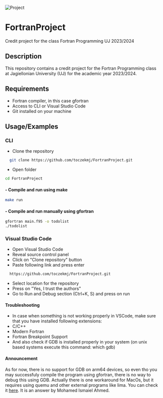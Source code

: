 ![Project](https://ondemand.bannerbear.com/signedurl/OJ07pvDElJgVPmKbdB/image.jpg?modifications=W3sibmFtZSI6InJlcG8iLCJ0ZXh0IjoidG9jemVrbWogLyAqRm9ydHJhblByb2plY3QqIn0seyJuYW1lIjoiZGVzYyIsInRleHQiOiJDcmVkaXQgcHJvamVjdCBmb3IgdGhlIGNsYXNzIEZvcnRyYW4gUHJvZ3JhbW1pbmcgVUogMjAyMy8yMDI0In0seyJuYW1lIjoiYXZhdGFyNSIsImhpZGUiOnRydWV9LHsibmFtZSI6ImF2YXRhcjQiLCJoaWRlIjp0cnVlfSx7Im5hbWUiOiJhdmF0YXIzIiwiaGlkZSI6dHJ1ZX0seyJuYW1lIjoiYXZhdGFyMiIsImhpZGUiOnRydWV9LHsibmFtZSI6ImF2YXRhcjEiLCJpbWFnZV91cmwiOiJodHRwczovL2F2YXRhcnMuZ2l0aHVidXNlcmNvbnRlbnQuY29tL3UvMTMwMjMxNzA_dj00In0seyJuYW1lIjoiY29udHJpYnV0b3JzIiwidGV4dCI6InRvY3pla21qIn0seyJuYW1lIjoic3RhcnMiLCJ0ZXh0IjoiMCJ9XQ&s=7b70c95d16d38bb0cf0f7db8ebb7bb09e1868d5e051e337252ecc326b396a018)

# FortranProject 

Credit project for the class Fortran Programming UJ 2023/2024

## Description
This repository contains a credit project for the Fortran Programming class at Jagiellonian University (UJ) for the academic year 2023/2024.

## Requirements
- Fortran compiler, in this case gfortran
- Access to CLI or Visual Studio Code
- Git installed on your machine


## Usage/Examples

### CLI
- Clone the repository
```bash
  git clone https://github.com/toczekmj/FortranProject.git
```
- Open folder
```bash
cd FortranProject
```
    
#### - Compile and run using make
```bash
make run
```
#### - Compile and run manually using gfortran
```bash
gfortran main.f95 -o todolist
./todolist
```

### Visual Studio Code
- Open Visual Studio Code
- Reveal source control panel
- Click on "Clone repository" button
- Paste following link and press enter
```bash
  https://github.com/toczekmj/FortranProject.git
```
- Select location for the repository 
- Press on "Yes, I trust the authors"
- Go to Run and Debug section (Ctrl+K, S) and press on run 

#### Troubleshooting 
- In case when something is not working properly in VSCode, make sure that you have installed following extensions:
- C/C++
- Modern Fortran
- Fortran Breakpoint Support
- And also check if GDB is installed properly in your system (on unix based systems execute this command: which gdb)
#### Announcement 
As for now, there is no support for GDB on arm64 devices, so even tho you may successfuly compile the program using gfortran, there is no way to debug this using GDB. Actually there is one workaround for MacOs, but it requires using quemu and other external programs like lima. You can check it [here](https://stackoverflow.com/questions/67310123/how-to-install-gdb-on-mac-m1-apple-silicon). It is an answer by Mohamed Ismaiel Ahmed.
